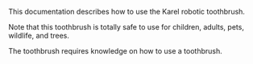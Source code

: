 This documentation describes how to use the Karel robotic toothbrush.

Note that this toothbrush is totally safe to use for children, adults, pets, wildlife, and trees.

The toothbrush requires knowledge on how to use a toothbrush.
